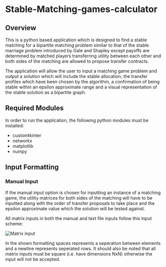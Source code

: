 # Stable-Matching-games-calculator
## Overview
This is a python based application which is designed to find a stable matching for a bipartite matching problem similar to that of the stable marriage problem introduced by Gale and Shapley except payoffs are determined by matched players transferring utility between each other and both sides of the matching are allowed to propose transfer contracts.

The application will allow the user to input a matching game problem and output a solution which will include the stable allocation, the transfer profiles which have been chosen by the algorithm, a confirmation of being stable within an epsilon approximate range and a visual representation of the stable solution as a bipartite graph.
## Required Modules 
In order to run the application, the following python modules must be installed:
- customtkinter
- networkx
- matplotlib
- numpy
## Input Formatting
### Manual Input
If the manual input option is chosen for inputting an instance of a matching game, the utility matrices for both sides of the matching will have to be inputted along with the order of transfer proposals to take place and the epsilon approximate value which the solution will be tested against.

All matrix inputs in both the manual and text file inputs follow this input scheme:

![Matrix input](https://user-images.githubusercontent.com/55467605/217370041-06397d20-4c17-4648-9d19-0d3b4c1dc936.jpg)

In the shown formatting spaces represents a seperation between elements and a newline represents seperated rows. It should also be noted that all matrix inputs must be square (i.e. have dimensions NxN) otherwise the input will not be accepted. 

